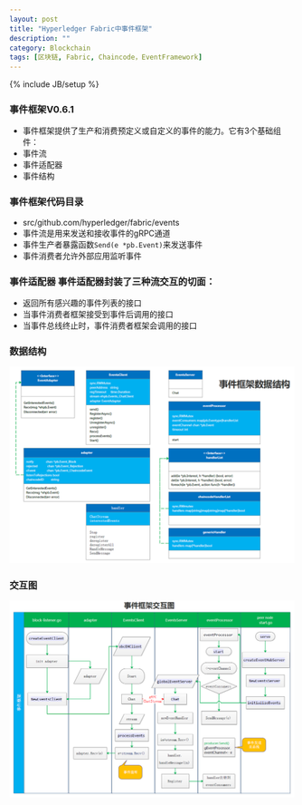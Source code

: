 ```yaml
---
layout: post
title: "Hyperledger Fabric中事件框架"
description: ""
category: Blockchain 
tags: [区块链, Fabric, Chaincode，EventFramework]
---
```

{% include JB/setup %}

### 事件框架V0.6.1
- 事件框架提供了生产和消费预定义或自定义的事件的能力。它有3个基础组件：
- 事件流
- 事件适配器
- 事件结构

### 事件框架代码目录
  - src/github.com/hyperledger/fabric/events
  - 事件流是用来发送和接收事件的gRPC通道
  - 事件生产者暴露函数`Send(e *pb.Event)`来发送事件
  - 事件消费者允许外部应用监听事件

### 事件适配器 事件适配器封装了三种流交互的切面：
  - 返回所有感兴趣的事件列表的接口
  - 当事件消费者框架接受到事件后调用的接口
  - 当事件总线终止时，事件消费者框架会调用的接口

### 数据结构
![PBFT](/upload/2017/eventFrameworkDataStructure.png)

### 交互图
![PBFT](/upload/2017/eventFrameworkInteraction.png)



